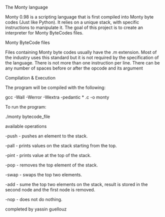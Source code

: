 The Monty language

Monty 0.98 is a scripting language that is first compiled into Monty byte codes (Just like Python). It relies on a unique stack, with specific instructions to manipulate it. The goal of this project is to create an interpreter for Monty ByteCodes files.

Monty ByteCode files

Files containing Monty byte codes usually have the .m extension. Most of the industry uses this standard but it is not required by the specification of the language. There is not more than one instruction per line. There can be any number of spaces before or after the opcode and its argument

Compilation & Execution

The program will be compiled with the following:

gcc -Wall -Werror -Wextra -pedantic * .c -o monty

To run the program:

./monty bytecode_file

available operations

-push - pushes an element to the stack.

-pall - prints values on the stack starting from the top.

-pint - prints value at the top of the stack.

-pop - removes the top element of the stack.

-swap - swaps the top two elements.

-add - sume the top two elements on the stack, result is stored in the second node and the first node is removed.

-nop - does not do nothing.

completed by yassin guellouz